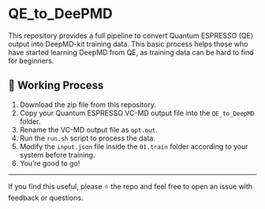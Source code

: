 # QE_to_DeePMD

This repository provides a full pipeline to convert Quantum ESPRESSO (QE) output into DeepMD-kit training data. This basic process helps those who have started learning DeepMD from QE, as training data can be hard to find for beginners.


## 🚀 Working Process

1. Download the zip file from this repository.  
2. Copy your Quantum ESPRESSO VC-MD output file into the `QE_to_DeepMD` folder.  
3. Rename the VC-MD output file as `opt.out`.  
4. Run the `run.sh` script to process the data.  
5. Modify the `input.json` file inside the `01.train` folder according to your system before training.  
6. You’re good to go!  

---
If you find this useful, please ⭐️ the repo and feel free to open an issue with feedback or questions.  
